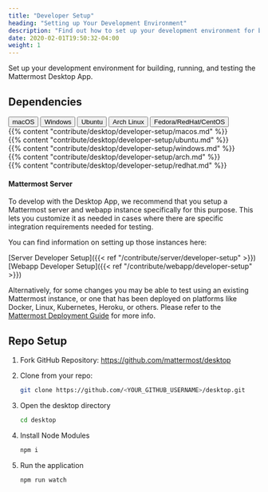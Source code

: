 ```yaml
---
title: "Developer Setup"
heading: "Setting up Your Development Environment"
description: "Find out how to set up your development environment for building, running, and testing the Mattermost Desktop App."
date: 2020-02-01T19:50:32-04:00
weight: 1
---
```


Set up your development environment for building, running, and testing the Mattermost Desktop App.

## Dependencies

<div class="tab">
    <button class="tablinks active" onclick="openTab(event, 'mac')">macOS</button>
    <button class="tablinks" onclick="openTab(event, 'windows')">Windows</button>
    <button class="tablinks" onclick="openTab(event, 'ubuntu')">Ubuntu</button>
    <button class="tablinks" onclick="openTab(event, 'archlinux')">Arch Linux</button>
    <button class="tablinks" onclick="openTab(event, 'redhat')">Fedora/RedHat/CentOS</button>
</div>

<div id="mac" class="tabcontent" style="display: block;">
    {{% content "contribute/desktop/developer-setup/macos.md" %}}
</div>

<div id="ubuntu" class="tabcontent">
    {{% content "contribute/desktop/developer-setup/ubuntu.md" %}}
</div>

<div id="windows" class="tabcontent">
    {{% content "contribute/desktop/developer-setup/windows.md" %}}
</div>

<div id="archlinux" class="tabcontent">
    {{% content "contribute/desktop/developer-setup/arch.md" %}}
</div>

<div id="redhat" class="tabcontent">
    {{% content "contribute/desktop/developer-setup/redhat.md" %}}
</div>

#### Mattermost Server

To develop with the Desktop App, we recommend that you setup a Mattermost server and webapp instance specifically for this purpose. This lets you customize it as needed in cases where there are specific integration requirements needed for testing.

You can find information on setting up those instances here:

[Server Developer Setup]({{< ref "/contribute/server/developer-setup" >}})  
[Webapp Developer Setup]({{< ref "/contribute/webapp/developer-setup" >}})

Alternatively, for some changes you may be able to test using an existing Mattermost instance, or one that has been deployed on platforms like Docker, Linux, Kubernetes, Heroku, or others. Please refer to the [Mattermost Deployment Guide](https://docs.mattermost.com/guides/deployment.html) for more info.

## Repo Setup

1. Fork GitHub Repository: https://github.com/mattermost/desktop
2. Clone from your repo: 

    ```sh
    git clone https://github.com/<YOUR_GITHUB_USERNAME>/desktop.git
    ```

3. Open the desktop directory

    ```sh
    cd desktop
    ```

4. Install Node Modules

    ```sh
    npm i
    ```

5. Run the application

    ```sh
    npm run watch
    ```
